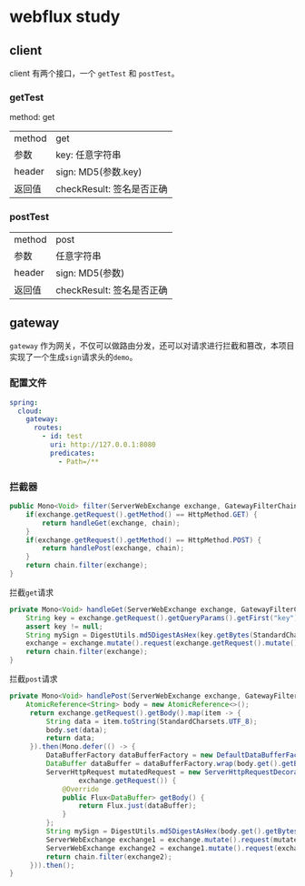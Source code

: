# webflux study

## client

client 有两个接口，一个 `getTest` 和 `postTest`。

### getTest

method: get

|  |                        |
| ------ | ------------------------- |
| method | get                       |
| 参数   | key: 任意字符串           |
| header | sign: MD5(参数.key)       |
| 返回值 | checkResult: 签名是否正确 |

### postTest

|  |                        |
| ------ | ------------------------- |
| method | post                       |
| 参数   | 任意字符串           |
| header | sign: MD5(参数)      |
| 返回值 | checkResult: 签名是否正确 |

## gateway

`gateway` 作为网关，不仅可以做路由分发，还可以对请求进行拦截和篡改，本项目实现了一个生成`sign`请求头的`demo`。

### 配置文件

```yaml
spring:
  cloud:
    gateway:
      routes:
        - id: test
          uri: http://127.0.0.1:8080
          predicates:
            - Path=/**
```

### 拦截器

```java
public Mono<Void> filter(ServerWebExchange exchange, GatewayFilterChain chain) {
    if(exchange.getRequest().getMethod() == HttpMethod.GET) {
        return handleGet(exchange, chain);
    }
    if(exchange.getRequest().getMethod() == HttpMethod.POST) {
        return handlePost(exchange, chain);
    }
    return chain.filter(exchange);
}
```

拦截`get`请求

```java
private Mono<Void> handleGet(ServerWebExchange exchange, GatewayFilterChain chain) {
    String key = exchange.getRequest().getQueryParams().getFirst("key");
    assert key != null;
    String mySign = DigestUtils.md5DigestAsHex(key.getBytes(StandardCharsets.UTF_8));
    exchange = exchange.mutate().request(exchange.getRequest().mutate().header("sign", mySign).build()).build();
    return chain.filter(exchange);
}
```

拦截`post`请求

```java
private Mono<Void> handlePost(ServerWebExchange exchange, GatewayFilterChain chain) {
    AtomicReference<String> body = new AtomicReference<>();
     return exchange.getRequest().getBody().map(item -> {
         String data = item.toString(StandardCharsets.UTF_8);
         body.set(data);
         return data;
     }).then(Mono.defer(() -> {
         DataBufferFactory dataBufferFactory = new DefaultDataBufferFactory();
         DataBuffer dataBuffer = dataBufferFactory.wrap(body.get().getBytes(StandardCharsets.UTF_8));
         ServerHttpRequest mutatedRequest = new ServerHttpRequestDecorator(
                 exchange.getRequest()) {
             @Override
             public Flux<DataBuffer> getBody() {
                 return Flux.just(dataBuffer);
             }
         };
         String mySign = DigestUtils.md5DigestAsHex(body.get().getBytes(StandardCharsets.UTF_8));
         ServerWebExchange exchange1 = exchange.mutate().request(mutatedRequest).build();
         ServerWebExchange exchange2 = exchange1.mutate().request(exchange1.getRequest().mutate().header("sign", mySign).build()).build();
         return chain.filter(exchange2);
     })).then();
}
```